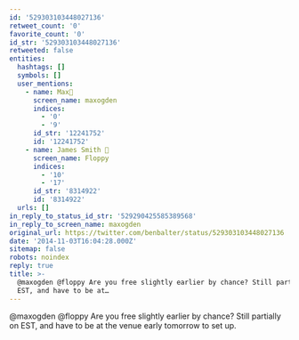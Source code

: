 ```yaml
---
id: '529303103448027136'
retweet_count: '0'
favorite_count: '0'
id_str: '529303103448027136'
retweeted: false
entities:
  hashtags: []
  symbols: []
  user_mentions:
    - name: Max🦋
      screen_name: maxogden
      indices:
        - '0'
        - '9'
      id_str: '12241752'
      id: '12241752'
    - name: James Smith 💾
      screen_name: Floppy
      indices:
        - '10'
        - '17'
      id_str: '8314922'
      id: '8314922'
  urls: []
in_reply_to_status_id_str: '529290425585389568'
in_reply_to_screen_name: maxogden
original_url: https://twitter.com/benbalter/status/529303103448027136
date: '2014-11-03T16:04:28.000Z'
sitemap: false
robots: noindex
reply: true
title: >-
  @maxogden @floppy Are you free slightly earlier by chance? Still partially on
  EST, and have to be at…
---
```


@maxogden @floppy Are you free slightly earlier by chance? Still partially on EST, and have to be at the venue early tomorrow to set up.
